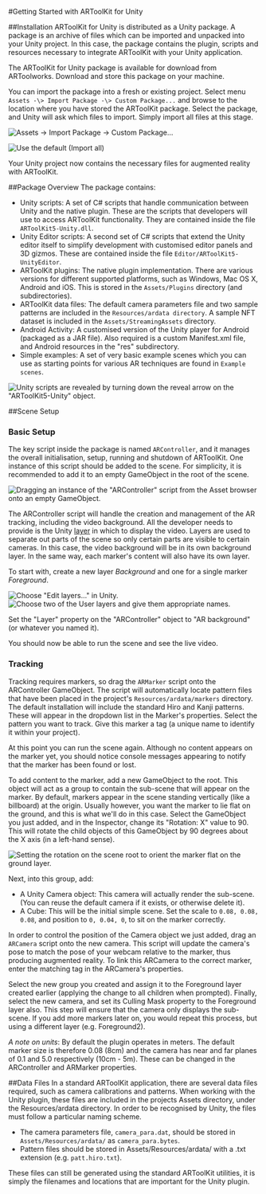 #Getting Started with ARToolKit for Unity

##Installation
ARToolKit for Unity is distributed as a Unity package. A package is an archive of files which can be imported and unpacked into your Unity project. In this case, the package contains the plugin, scripts and resources necessary to integrate ARToolKit with your Unity application.

The ARToolKit for Unity package is available for download from ARToolworks. Download and store this package on your machine.

You can import the package into a fresh or existing project. Select menu `Assets -\> Import Package -\> Custom Package...` and browse to the location where you have stored the ARToolKit package. Select the package, and Unity will ask which files to import. Simply import all files at this stage.

![Assets -\> Import Package -\> Custom Package...][menu_screenshot]

![Use the default (Import all)][import_all]

Your Unity project now contains the necessary files for augmented reality with ARToolKit.

##Package Overview
The package contains:
-   Unity scripts: A set of C\# scripts that handle communication between Unity and the native plugin. These are the scripts that developers will use to access ARToolKit functionality. They are contained inside the file `ARToolKit5-Unity.dll`.
-   Unity Editor scripts: A second set of C\# scripts that extend the Unity editor itself to simplify development with customised editor panels and 3D gizmos. These are contained inside the file `Editor/ARToolKit5-UnityEditor`.
-   ARToolKit plugins: The native plugin implementation. There are various versions for different supported platforms, such as Windows, Mac OS X, Android and iOS. This is stored in the `Assets/Plugins` directory (and subdirectories).
-   ARToolKit data files: The default camera parameters file and two sample patterns are included in the `Resources/ardata directory`. A sample NFT dataset is included in the `Assets/StreamingAssets` directory.
-   Android Activity: A customised version of the Unity player for Android (packaged as a JAR file). Also required is a custom Manifest.xml file, and Android resources in the "res" subdirectory.
-   Simple examples: A set of very basic example scenes which you can use as starting points for various AR techniques are found in `Example scenes`.

![Unity scripts are revealed by turning down the reveal arrow on the "ARToolKit5-Unity" object.][editor_screenshot]

##Scene Setup

### Basic Setup
The key script inside the package is named `ARController`, and it manages the overall initialisation, setup, running and shutdown of ARToolKit. One instance of this script should be added to the scene. For simplicity, it is recommended to add it to an empty GameObject in the root of the scene.

![Dragging an instance of the "ARController" script from the Asset browser onto an empty GameObject.][arcontroller_setup]

The ARController script will handle the creation and management of the AR tracking, including the video background. All the developer needs to provide is the Unity [layer][layer] in which to display the video. Layers are used to separate out parts of
the scene so only certain parts are visible to certain cameras. In this case, the video background will be in its own background layer. In the same way, each marker's content will also have its own layer.

To start with, create a new layer *Background* and one for a single marker *Foreground*.

![Choose "Edit layers..." in Unity.][edit_layers]
![Choose two of the User layers and give them appropriate names.][name_layers]

Set the "Layer" property on the "ARController" object to "AR background" (or whatever you named it).

You should now be able to run the scene and see the live video.

### Tracking
Tracking requires markers, so drag the `ARMarker` script onto the ARController GameObject. The script will automatically locate pattern files that have been placed in the project's `Resources/ardata/markers` directory. The default installation will include the standard Hiro and Kanji patterns. These will appear in the dropdown list in the Marker's properties. Select the pattern you want to track. Give this marker a tag (a unique name to identify it within your project).

At this point you can run the scene again. Although no content appears on the marker yet, you should notice console messages appearing to notify that the marker has been found or lost.

To add content to the marker, add a new GameObject to the root. This object will act as a group to contain the sub-scene that will appear on the marker. By default, markers appear in the scene standing vertically (like a billboard) at the origin. Usually however, you want the marker to lie flat on the ground, and this is what we'll do in this case. Select the GameObject you just added, and in the Inspector, change its "Rotation: X" value to 90. This will rotate the child objects of this
GameObject by 90 degrees about the X axis (in a left-hand sense).

![Setting the rotation on the scene root to orient the marker flat on the ground layer.][rotating]

Next, into this group, add:
-   A Unity Camera object: This camera will actually render the sub-scene. (You can reuse the default camera if it exists, or otherwise delete it).
-   A Cube: This will be the initial simple scene. Set the scale to `0.08, 0.08, 0.08`, and position to `0, 0.04, 0`, to sit on the marker correctly.

In order to control the position of the Camera object we just added, drag an `ARCamera` script onto the new camera. This script will update the camera's pose to match the pose of your webcam relative to the marker, thus producing augmented reality. To link this ARCamera to the correct marker, enter the matching tag in the ARCamera's properties.

Select the new group you created and assign it to the Foreground layer created earlier (applying the change to all children when prompted). Finally, select the new camera, and set its Culling Mask property to the Foreground layer also. This step will ensure that the camera only displays the sub-scene. If you add more markers later on, you would repeat this process, but using a different layer (e.g. Foreground2).

*A note on units*: By default the plugin operates in meters. The default marker size is therefore 0.08 (8cm) and the camera has near and far planes of 0.1 and 5.0 respectively (10cm - 5m). These can be changed in the ARController and ARMarker properties.

##Data Files
In a standard ARToolKit application, there are several data files required, such as camera calibrations and patterns. When working with the Unity plugin, these files are included in the projects Assets directory, under the Resources/ardata directory. In order to be recognised by Unity, the files must follow a particular naming scheme.
-   The camera parameters file, `camera_para.dat`, should be stored in `Assets/Resources/ardata/` as `camera_para.bytes`.
-   Pattern files should be stored in Assets/Resources/ardata/ with a .txt extension (e.g. `patt.hiro.txt`).

These files can still be generated using the standard ARToolKit utilities, it is simply the filenames and locations that are important for the Unity plugin.

[menu_screenshot]:/File:Unity_import_package.png "wikilink"
[import_all]:/File:Unity_import_ARToolKit_2012-06.png "wikilink"
[editor_screenshot]:/File:ARToolKit_for_Unity_scripts.png "wikilink"
[arcontroller_setup]:/File:Unity_drag_ARToolKit_script_onto_empty_gameobject.png "wikilink"
[layer]:http://unity3d.com/support/documentation/Components/Layers.html
[edit_layers]:/File:Unity_-_Edit_layers.jpg "wikilink"
[name_layers]:/File:Unity_-_AR_layers.jpg "wikilink"
[rotating]:/File:ARToolKit_for_Unity_-_Setting_scene_root_rotation.png "wikilink"